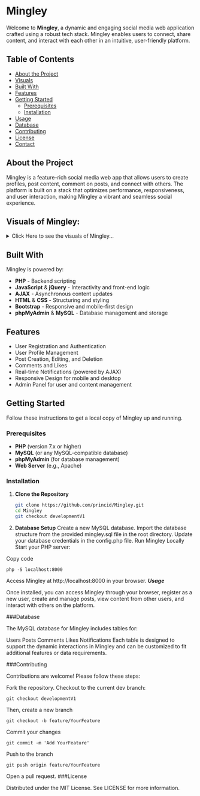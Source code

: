 # Mingley

Welcome to **Mingley**, a dynamic and engaging social media web application crafted using a robust tech stack. Mingley enables users to connect, share content, and interact with each other in an intuitive, user-friendly platform.

## Table of Contents

- [About the Project](#about-the-project)
- [Visuals](#visuals-of-mingley)
- [Built With](#built-with)
- [Features](#features)
- [Getting Started](#getting-started)
  - [Prerequisites](#prerequisites)
  - [Installation](#installation)
- [Usage](#usage)
- [Database](#database)
- [Contributing](#contributing)
- [License](#license)
- [Contact](#contact)

## About the Project

Mingley is a feature-rich social media web app that allows users to create profiles, post content, comment on posts, and connect with others. The platform is built on a stack that optimizes performance, responsiveness, and user interaction, making Mingley a vibrant and seamless social experience.


## Visuals of Mingley:

<details>
  <summary>Click Here to see the visuals of Mingley...</summary>
  <br>

### SignUp Page:
![image](https://github.com/user-attachments/assets/b2524298-44d7-4cd4-ba03-2892055a4326)

### Login Page:
![image](https://github.com/user-attachments/assets/a01fd5e7-f28a-4c88-8594-1543746d8575)

### Feed/Home Page:
![image](https://github.com/user-attachments/assets/e0be847a-e237-420a-890c-6be1bda8e194)

### Two-way communication (realtime chat) Page:
![image](https://github.com/user-attachments/assets/cbe6815c-9254-4f30-b753-07db8622a956)
![image](https://github.com/user-attachments/assets/2084914b-182e-49c6-a86e-92fe571c51f8)

### Profile Page:
![image](https://github.com/user-attachments/assets/02ae4331-e55f-4844-b9bd-55c2c619bdbb)

### Friend's Profile Page:
![image](https://github.com/user-attachments/assets/0382f0e6-28d3-4170-a35b-b2b2da275e3c)


### Admin Panel:
![image](https://github.com/user-attachments/assets/d1d07d24-2cc2-4af7-ba7d-944b4249513a)

 
 <br>
</details>



## Built With

Mingley is powered by:

- **PHP** - Backend scripting
- **JavaScript** & **jQuery** - Interactivity and front-end logic
- **AJAX** - Asynchronous content updates
- **HTML** & **CSS** - Structuring and styling
- **Bootstrap** - Responsive and mobile-first design
- **phpMyAdmin** & **MySQL** - Database management and storage

## Features

- User Registration and Authentication
- User Profile Management
- Post Creation, Editing, and Deletion
- Comments and Likes
- Real-time Notifications (powered by AJAX)
- Responsive Design for mobile and desktop
- Admin Panel for user and content management

## Getting Started

Follow these instructions to get a local copy of Mingley up and running.

### Prerequisites

- **PHP** (version 7.x or higher)
- **MySQL** (or any MySQL-compatible database)
- **phpMyAdmin** (for database management)
- **Web Server** (e.g., Apache)

### Installation

1. **Clone the Repository**
   ```bash
   git clone https://github.com/princid/Mingley.git
   cd Mingley
   git checkout developmentV1
2. **Database Setup**
Create a new MySQL database.
Import the database structure from the provided mingley.sql file in the root directory.
Update your database credentials in the config.php file.
Run Mingley Locally
Start your PHP server:

Copy code
```
php -S localhost:8000

```
Access Mingley at http://localhost:8000 in your browser.
***Usage***

Once installed, you can access Mingley through your browser, register as a new user, create and manage posts, view content from other users, and interact with others on the platform.

###Database

The MySQL database for Mingley includes tables for:

Users
Posts
Comments
Likes
Notifications
Each table is designed to support the dynamic interactions in Mingley and can be customized to fit additional features or data requirements.

###Contributing

Contributions are welcome! Please follow these steps:

Fork the repository.
Checkout to the current dev branch:
```
git checkout developmentV1
```
Then, create a new branch 
```
git checkout -b feature/YourFeature
```
Commit your changes
```
git commit -m 'Add YourFeature'
```
Push to the branch 
```
git push origin feature/YourFeature
```
Open a pull request.
###License

Distributed under the MIT License. See LICENSE for more information.

